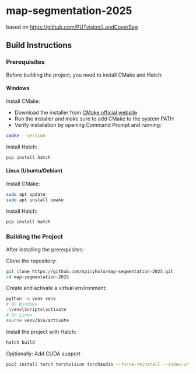# map-segmentation-2025
based on https://github.com/PUTvision/LandCoverSeg

## Build Instructions

### Prerequisites

Before building the project, you need to install CMake and Hatch:

#### Windows

Install CMake:
- Download the installer from [CMake official website](https://cmake.org/download/)
- Run the installer and make sure to add CMake to the system PATH
- Verify installation by opening Command Prompt and running:
```bash
cmake --version
```

Install Hatch:
```bash
pip install hatch
```

#### Linux (Ubuntu/Debian)

Install CMake:
```bash
sudo apt update
sudo apt install cmake
```

Install Hatch:
```bash
pip install hatch
```

### Building the Project

After installing the prerequisites:

Clone the repository:
```bash
git clone https://github.com/spicyholo/map-segmentation-2025.git
cd map-segmentation-2025
```

Create and activate a virtual environment:
```bash
python -m venv venv
# On Windows
.\venv\Scripts\activate
# On Linux
source venv/bin/activate
```

Install the project with Hatch:
```bash
hatch build
```

Opitionally: Add CUDA support
```bash
pip3 install torch torchvision torchaudio --force-reinstall --index-url https://download.pytorch.org/whl/cu124
```